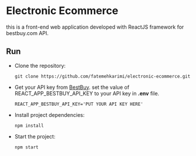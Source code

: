 # Electronic Ecommerce
this is a front-end web application developed with ReactJS framework for bestbuy.com API.

## Run
- Clone the repository:

	`git clone https://github.com/fatemehkarimi/electronic-ecommerce.git`
- Get your API key from [BestBuy](https://developer.bestbuy.com/). set the value of REACT_APP_BESTBUY_API_KEY to your API key in **.env** file.

	`REACT_APP_BESTBUY_API_KEY='PUT YOUR API KEY HERE'`
- Install project dependencies:

	`npm install`
- Start the project:

	`npm start`

